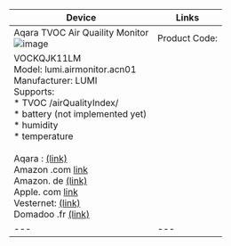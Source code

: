 
|  Device |  Links |
|---|---|
| Aqara TVOC Air Quaility Monitor <br> ![image](https://github.com/kkossev/Hubitat/assets/6189950/45124758-e0f7-43f3-abfa-eed3707a110e) | Product Code:
VOCKQJK11LM<br>Model: lumi.airmonitor.acn01 <br> Manufacturer: LUMI <br> Supports: <br> * TVOC /airQualityIndex/ <br> * battery (not implemented yet) <br> * humidity<br> * temperature <br><br> Aqara : [(link)](https://www.aqara.com/en/product/tvoc-air-quality-monitor) <br>Amazon .com [link](https://www.amazon.com/Aqara-Pollution-Temperature-Humidity-High-Contrast/dp/B094R8RBWT) <br>Amazon. de [(link)](https://www.amazon.de/-/en/Xiaomi-Aqara-Quality-Sensor-AAQS-S01/dp/B094N7X7NH) <br>Apple. com [link](https://www.apple.com/sg/shop/product/HPRS2ZM/A/aqara-tvoc-air-quality-monitor)<br>Vesternet: [(link)](https://www.vesternet.com/en-eu/products/aqara-tvoc-air-quality-monitor) <br>Domadoo .fr [(link)](https://www.domadoo.fr/en/peripheriques/5751-aqara-tvoc-air-quality-monitor-zigbee-30-aaqs-s01-6970504214644.html)|
|---|---|
